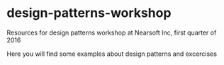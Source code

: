 # design-patterns-workshop
Resources for design patterns workshop at Nearsoft Inc, first quarter of 2016

Here you will find some examples about design patterns and excercises
